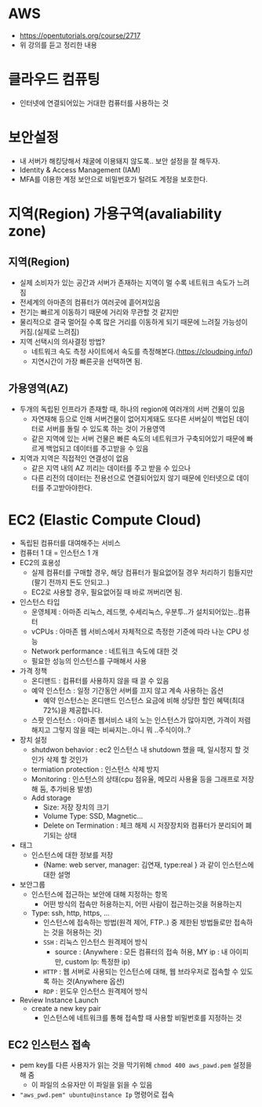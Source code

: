 # AWS
- https://opentutorials.org/course/2717
- 위 강의를 듣고 정리한 내용
# 클라우드 컴퓨팅
- 인터넷에 연결되어있는 거대한 컴퓨터를 사용하는 것

# 보안설정
- 내 서버가 해킹당해서 채굴에 이용돼지 않도록.. 보안 설정을 잘 해두자.
- Identity & Access Management (IAM)
- MFA를 이용한 계정 보안으로 비밀번호가 털려도 계정을 보호한다.

# 지역(Region) 가용구역(avaliability zone)
## 지역(Region)
- 실제 소비자가 있는 공간과 서버가 존재하는 지역이 멀 수록 네트워크 속도가 느려짐
- 전세계의 아마존의 컴퓨터가 여러곳에 흩어져있음
- 전기는 빠르게 이동하기 때문에 거리와 무관할 것 같지만
- 물리적으로 결국 멀어질 수록 많은 거리를 이동하게 되기 때문에 느려질 가능성이 커짐.(실제로 느려짐)
- 지역 선택시의 의사결정 방법?
    - 네트워크 속도 측정 사이트에서 속도를 측정해본다.(https://cloudping.info/)
    - 지연시간이 가장 빠른곳을 선택하면 됨.
## 가용영역(AZ)
- 두개의 독립된 인프라가 존재할 때, 하나의 region에 여러개의 서버 건물이 있음
    - 자연재해 등으로 인해 서버건물이 없어지게돼도 또다른 서버실이 백업된 데이터로 서버를 돌릴 수 있도록 하는 것이 가용영역
    - 같은 지역에 있는 서버 건물은 빠른 속도의 네트워크가 구축되어있기 때문에 빠르게 백업되고 데이터를 주고받을 수 있음
- 지역과 지역은 직접적인 연결성이 없음
    - 같은 지역 내의 AZ 끼리는 데이터를 주고 받을 수 있으나
    - 다른 리전의 데이터는 전용선으로 연결되어있지 않기 때문에 인터넷으로 데이터를 주고받아야한다.
# EC2 (Elastic Compute Cloud)
- 독립된 컴퓨터를 대여해주는 서비스
- 컴퓨터 1 대 = 인스턴스 1 개
- EC2의 효용성
    - 실제 컴퓨터를 구매할 경우, 해당 컴퓨터가 필요없어질 경우 처리하기 힘들지만 (팔기 전까지 돈도 안되고..)
    - EC2로 사용할 경우, 필요없어질 때 바로 꺼버리면 됨.
- 인스턴스 타입
    - 운영체제 : 아마존 리눅스, 레드햇, 수세리눅스, 우분투..가 설치되어있는..컴퓨터
    - vCPUs : 아마존 웹 서비스에서 자체적으로 측정한 기준에 따라 나눈 CPU 성능
    - Network performance : 네트워크 속도에 대한 것
    - 필요한 성능의 인스턴스를 구매해서 사용
- 가격 정책
    - 온디맨드 : 컴퓨터를 사용하지 않을 때 끌 수 있음
    - 예약 인스턴스 : 일정 기간동안 서버를 끄지 않고 계속 사용하는 옵션
        - 예약 인스턴스는 온디맨드 인스턴스 요금에 비해 상당한 할인 혜택(최대 72%)을 제공합니다.
    - 스팟 인스턴스 : 아마존 웹서비스 내의 노는 인스턴스가 많아지면, 가격이 저렴해지고 그렇지 않을 때는 비싸지는..아니 뭐 ..주식이야..?
- 장치 설정
    - shutdwon behavior : ec2 인스턴스 내 shutdown 했을 때, 일시정지 할 것인가 삭제 할 것인가
    - termiation protection : 인스턴스 삭제 방지
    - Monitoring : 인스턴스의 상태(cpu 점유율, 메모리 사용율 등을 그래프로 저장해 둠, 추가비용 발생)
    - Add storage
        - Size: 저장 장치의 크기
        - Volume Type: SSD, Magnetic...
        - Delete on Termination : 체크 해제 시 저장장치와 컴퓨터가 분리되어 폐기되는 상태
- 태그
    - 인스턴스에 대한 정보를 저장
        - {Name: web server, manager: 김연재, type:real } 과 같이 인스턴스에 대한 설명
- 보안그룹
    - 인스턴스에 접근하는 보안에 대해 지정하는 항목
        - 어떤 방식의 접속만 허용하는지, 어떤 사람이 접근하는것을 허용하는지
    -  Type: ssh, http, https, ... 
        - 인스턴스에 접속하는 방법(원격 제어, FTP..) 중 제한된 방법들로만 접속하는 것을 허용하는 것)
        - ```SSH``` : 리눅스 인스턴스 원격제어 방식
            - source : (Anywhere : 모든 컴퓨터의 접속 허용, MY ip : 내 아이피만, custom Ip: 특정한 ip) 
        - ```HTTP``` : 웹 서버로 사용되는 인스턴스에 대해, 웹 브라우저로 접속할 수 있도록 하는 것(Anywhere 옵션)
        - ```RDP``` : 윈도우 인스턴스 원격제어 방식
- Review Instance Launch
    - create a new key pair
        - 인스턴스에 네트워크를 통해 접속할 때 사용할 비밀번호를 지정하는 것

## EC2 인스턴스 접속
- pem key를 다른 사용자가 읽는 것을 막기위해 ```chmod 400 aws_pawd.pem``` 설정을 해 줌
    - 이 파일의 소유자만 이 파일을 읽을 수 있음
- ```"aws_pwd.pem" ubuntu@instance Ip``` 명령어로 접속
